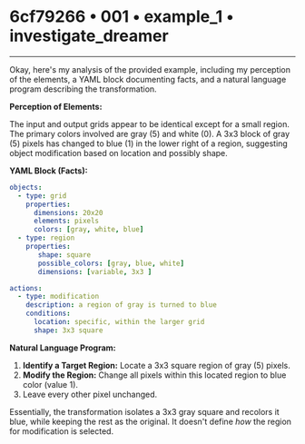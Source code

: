 # 6cf79266 • 001 • example_1 • investigate_dreamer

---
Okay, here's my analysis of the provided example, including my perception of the elements, a YAML block documenting facts, and a natural language program describing the transformation.

**Perception of Elements:**

The input and output grids appear to be identical except for a small region. The primary colors involved are gray (5) and white (0).  A 3x3 block of gray (5) pixels has changed to blue (1) in the lower right of a region, suggesting object modification based on location and possibly shape.

**YAML Block (Facts):**



```yaml
objects:
  - type: grid
    properties:
      dimensions: 20x20
      elements: pixels
      colors: [gray, white, blue]
  - type: region
    properties:
       shape: square
       possible_colors: [gray, blue, white]
       dimensions: [variable, 3x3 ]

actions:
  - type: modification
    description: a region of gray is turned to blue
    conditions:
      location: specific, within the larger grid
      shape: 3x3 square
```



**Natural Language Program:**

1.  **Identify a Target Region:** Locate a 3x3 square region of gray (5) pixels.
2.  **Modify the Region:** Change all pixels within this located region to blue color (value 1).
3.  Leave every other pixel unchanged.

Essentially, the transformation isolates a 3x3 gray square and recolors it blue, while keeping the rest as the original. It doesn't define *how* the region for modification is selected.


